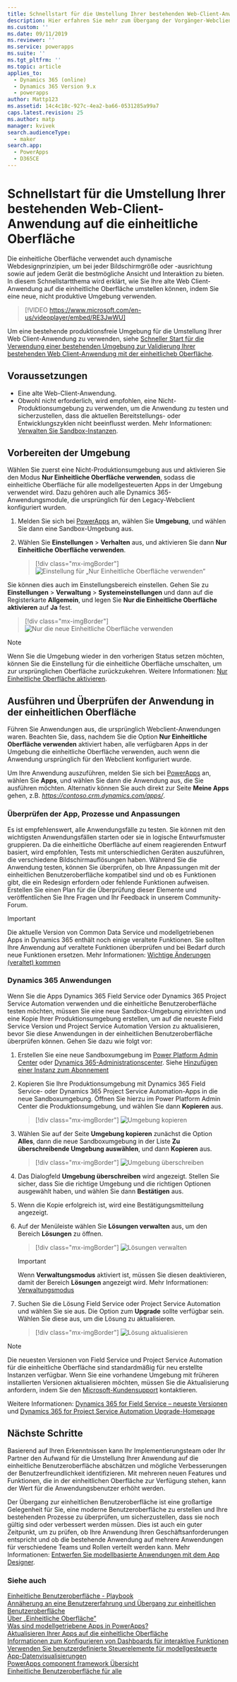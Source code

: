 ```yaml
---
title: Schnellstart für die Umstellung Ihrer bestehenden Web-Client-Anwendung auf die einheitliche Oberfläche | MicrosoftDocs
description: Hier erfahren Sie mehr zum Übergang der Vorgänger-Webclient-Anwendung zur einheitlichen Oberfläche
ms.custom: ''
ms.date: 09/11/2019
ms.reviewer: ''
ms.service: powerapps
ms.suite: ''
ms.tgt_pltfrm: ''
ms.topic: article
applies_to:
  - Dynamics 365 (online)
  - Dynamics 365 Version 9.x
  - powerapps
author: Mattp123
ms.assetid: 14c4c18c-927c-4ea2-ba66-0531285a99a7
caps.latest.revision: 25
ms.author: matp
manager: kvivek
search.audienceType:
  - maker
search.app:
  - PowerApps
  - D365CE
---
```

# <a name="quick-start-for-transitioning-your-legacy-web-client-application-to-unified-interface"></a>Schnellstart für die Umstellung Ihrer bestehenden Web-Client-Anwendung auf die einheitliche Oberfläche

Die einheitliche Oberfläche verwendet auch dynamische Webdesignprinzipien, um bei jeder Bildschirmgröße oder -ausrichtung sowie auf jedem Gerät die bestmögliche Ansicht und Interaktion zu bieten. In diesem Schnellstartthema wird erklärt, wie Sie Ihre alte Web Client-Anwendung auf die einheitliche Oberfläche umstellen können, indem Sie eine neue, nicht produktive Umgebung verwenden. 

> [!VIDEO https://www.microsoft.com/en-us/videoplayer/embed/RE3JwWU]

Um eine bestehende produktionsfreie Umgebung für die Umstellung Ihrer Web Client-Anwendung zu verwenden, siehe [Schneller Start für die Verwendung einer bestehenden Umgebung zur Validierung Ihrer bestehenden Web Client-Anwendung mit der einheitlicheb Oberfläche](transition-web-app-existing.md). 
## <a name="prerequisites"></a>Voraussetzungen
- Eine alte Web-Client-Anwendung. 
- Obwohl nicht erforderlich, wird empfohlen, eine Nicht-Produktionsumgebung zu verwenden, um die Anwendung zu testen und sicherzustellen, dass die aktuellen Bereitstellungs- oder Entwicklungszyklen nicht beeinflusst werden. Mehr Informationen: [Verwalten Sie Sandbox-Instanzen](/dynamics365/admin/manage-sandbox-instances).

## <a name="prepare-the-environment"></a>Vorbereiten der Umgebung
Wählen Sie zuerst eine Nicht-Produktionsumgebung aus und aktivieren Sie den Modus **Nur Einheitliche Oberfläche verwenden**, sodass die einheitliche Oberfläche für alle modellgesteuerten Apps in der Umgebung verwendet wird. Dazu gehören auch alle Dynamics 365-Anwendungsmodule, die ursprünglich für den Legacy-Webclient konfiguriert wurden.

1. Melden Sie sich bei [PowerApps](https://web.powerapps.com/?utm_source=padocs&utm_medium=linkinadoc&utm_campaign=referralsfromdoc) an, wählen Sie **Umgebung**, und wählen Sie dann eine Sandbox-Umgebung aus. 

2. Wählen Sie **Einstellungen** > **Verhalten** aus, und aktivieren Sie dann **Nur Einheitliche Oberfläche verwenden**.

   > [!div class="mx-imgBorder"] 
   > ![Einstellung für „Nur Einheitliche Oberfläche verwenden“](media/use-unified-interface-only-pac.png)

Sie können dies auch im Einstellungsbereich einstellen. Gehen Sie zu **Einstellungen** > **Verwaltung** > **Systemeinstellungen** und dann auf die Registerkarte **Allgemein**, und legen Sie **Nur die Einheitliche Oberfläche aktivieren** auf **Ja** fest.

> [!div class="mx-imgBorder"] 
> ![Nur die neue Einheitliche Oberfläche verwenden](media/use-unified-interface-only.png "Nur die neue Einheitliche Oberfläche verwenden")


> [!NOTE]
> Wenn Sie die Umgebung wieder in den vorherigen Status setzen möchten, können Sie die Einstellung für die einheitliche Oberfläche umschalten, um zur ursprünglichen Oberfläche zurückzukehren. Weitere Informationen: [Nur Einheitliche Oberfläche aktivieren](/dynamics365/customer-engagement/admin/enable-unified-interface-only).

## <a name="run-and-validate-your-application-in-the-unified-interface"></a>Ausführen und Überprüfen der Anwendung in der einheitlichen Oberfläche
Führen Sie Anwendungen aus, die ursprünglich Webclient-Anwendungen waren. Beachten Sie, dass, nachdem Sie die Option **Nur Einheitliche Oberfläche verwenden** aktiviert haben, alle verfügbaren Apps in der Umgebung die einheitliche Oberfläche verwenden, auch wenn die Anwendung ursprünglich für den Webclient konfiguriert wurde.

Um Ihre Anwendung auszuführen, melden Sie sich bei [PowerApps](https://web.powerapps.com/?utm_source=padocs&utm_medium=linkinadoc&utm_campaign=referralsfromdoc) an, wählen Sie **Apps**, und wählen Sie dann die Anwendung aus, die Sie ausführen möchten. Alternativ können Sie auch direkt zur Seite **Meine Apps** gehen, z.B. *https://contoso.crm.dynamics.com/apps/*.

### <a name="validate-your-app-processes-and-customizations"></a>Überprüfen der App, Prozesse und Anpassungen 
Es ist empfehlenswert, alle Anwendungsfälle zu testen. Sie können mit den wichtigsten Anwendungsfällen starten oder sie in logische Entwurfsmuster gruppieren. Da die einheitliche Oberfläche auf einem reagierenden Entwurf basiert, wird empfohlen, Tests mit unterschiedlichen Geräten auszuführen, die verschiedene Bildschirmauflösungen haben. Während Sie die Anwendung testen, können Sie überprüfen, ob Ihre Anpassungen mit der einheitlichen Benutzeroberfläche kompatibel sind und ob es Funktionen gibt, die ein Redesign erfordern oder fehlende Funktionen aufweisen. Erstellen Sie einen Plan für die Überprüfung dieser Elemente und veröffentlichen Sie Ihre Fragen und Ihr Feedback in unserem Community-Forum. 

> [!IMPORTANT]
> Die aktuelle Version von Common Data Service und modellgetriebenen Apps in Dynamics 365 enthält noch einige veraltete Funktionen. Sie sollten Ihre Anwendung auf veraltete Funktionen überprüfen und bei Bedarf durch neue Funktionen ersetzen. Mehr Informationen: [Wichtige Änderungen (veraltet) kommen ](/dynamics365/get-started/whats-new/customer-engagement/important-changes-coming)

### <a name="dynamics-365-apps"></a>Dynamics 365 Anwendungen
Wenn Sie die Apps Dynamics 365 Field Service oder Dynamics 365 Project Service Automation verwenden und die einheitliche Benutzeroberfläche testen möchten, müssen Sie eine neue Sandbox-Umgebung einrichten und eine Kopie Ihrer Produktionsumgebung erstellen, um auf die neueste Field Service Version und Project Service Automation Version zu aktualisieren, bevor Sie diese Anwendungen in der einheitlichen Benutzeroberfläche überprüfen können. Gehen Sie dazu wie folgt vor:

1. Erstellen Sie eine neue Sandboxumgebung im [Power Platform Admin Center](https://admin.powerplatform.microsoft.com/environments) oder [Dynamics 365-Administrationscenter](https://port.crm.dynamics.com/). Siehe [Hinzufügen einer Instanz zum Abonnement](/dynamics365/customer-engagement/admin/add-instance-subscription)

2. Kopieren Sie Ihre Produktionsumgebung mit Dynamics 365 Field Service- oder Dynamics 365 Project Service Automation-Apps in die neue Sandboxumgebung. Öffnen Sie hierzu im Power Platform Admin Center die Produktionsumgebung, und wählen Sie dann **Kopieren** aus.

    > [!div class="mx-imgBorder"] 
    > ![Umgebung kopieren](media/ppac-copy-environment.png "Umgebung kopieren")

3. Wählen Sie auf der Seite **Umgebung kopieren** zunächst die Option **Alles**, dann die neue Sandboxumgebung in der Liste **Zu überschreibende Umgebung auswählen**, und dann **Kopieren** aus. 

    > [!div class="mx-imgBorder"] 
    > ![Umgebung überschreiben](media/ppac-copy-overwrite.png "Umgebung überschreiben")

4. Das Dialogfeld **Umgebung überschreiben** wird angezeigt. Stellen Sie sicher, dass Sie die richtige Umgebung und die richtigen Optionen ausgewählt haben, und wählen Sie dann **Bestätigen** aus. 

5. Wenn die Kopie erfolgreich ist, wird eine Bestätigungsmitteilung angezeigt. 

6. Auf der Menüleiste wählen Sie **Lösungen verwalten** aus, um den Bereich **Lösungen** zu öffnen. 

    > [!div class="mx-imgBorder"] 
    > ![Lösungen verwalten](media/ppac-manage-solutions.png "Lösungen verwalten")

    > [!IMPORTANT]
    > Wenn **Verwaltungsmodus** aktiviert ist, müssen Sie diesen deaktivieren, damit der Bereich **Lösungen** angezeigt wird. Mehr Informationen: [Verwaltungsmodus](/power-platform/admin/sandbox-environments#administration-mode)

7. Suchen Sie die Lösung Field Service oder Project Service Automation und wählen Sie sie aus. Die Option zum **Upgrade** sollte verfügbar sein. Wählen Sie diese aus, um die Lösung zu aktualisieren. 

    > [!div class="mx-imgBorder"] 
    > ![Lösung aktualisieren](media/ppac-upgrade-solution.png "Lösung aktualisieren")
    
> [!NOTE]
> Die neuesten Versionen von Field Service und Project Service Automation für die einheitliche Oberfläche sind standardmäßig für neu erstellte Instanzen verfügbar. Wenn Sie eine vorhandene Umgebung mit früheren installierten Versionen aktualisieren möchten, müssen Sie die Aktualisierung anfordern, indem Sie den [Microsoft-Kundensupport](https://go.microsoft.com/fwlink/?LinkId=853505) kontaktieren. 

Weitere Informationen: [Dynamics 365 for Field Service – neueste Versionen](/dynamics365/customer-engagement/field-service/version-history#latest-versions) und [Dynamics 365 for Project Service Automation Upgrade-Homepage](/dynamics365/customer-engagement/project-service/upgrade-psa-home-page)

## <a name="next-steps"></a>Nächste Schritte
Basierend auf Ihren Erkenntnissen kann Ihr Implementierungsteam oder Ihr Partner den Aufwand für die Umstellung Ihrer Anwendung auf die einheitliche Benutzeroberfläche abschätzen und mögliche Verbesserungen der Benutzerfreundlichkeit identifizieren. Mit mehreren neuen Features und Funktionen, die in der einheitlichen Oberfläche zur Verfügung stehen, kann der Wert für die Anwendungsbenutzer erhöht werden. 

Der Übergang zur einheitlichen Benutzeroberfläche ist eine großartige Gelegenheit für Sie, eine moderne Benutzeroberfläche zu erstellen und Ihre bestehenden Prozesse zu überprüfen, um sicherzustellen, dass sie noch gültig sind oder verbessert werden müssen. Dies ist auch ein guter Zeitpunkt, um zu prüfen, ob Ihre Anwendung Ihren Geschäftsanforderungen entspricht und ob die bestehende Anwendung auf mehrere Anwendungen für verschiedene Teams und Rollen verteilt werden kann.
Mehr Informationen: [Entwerfen Sie modellbasierte Anwendungen mit dem App Designer](design-custom-business-apps-using-app-designer.md).  

### <a name="see-also"></a>Siehe auch
<!-- Unified Interface transition community (link tbd) <br />  -->
[Einheitliche Benutzeroberfläche - Playbook](unified-interface-playbook.md) <br />
[Annäherung an eine Benutzererfahrung und Übergang zur einheitlichen Benutzeroberfläche](approaching-unified-interface.md) <br />
[Über „Einheitliche Oberfläche”](/dynamics365/customer-engagement/admin/about-unified-interface) <br />
[Was sind modellgetriebene Apps in PowerApps?](model-driven-app-overview.md) <br />
[Aktualisieren Ihrer Apps auf die einheitliche Oberfläche](/dynamics365/customer-engagement/admin/update-apps-to-unified-interface) <br />
[Informationen zum Konfigurieren von Dashboards für interaktive Funktionen](configure-interactive-experience-dashboards.md) <br />
[Verwenden Sie benutzerdefinierte Steuerelemente für modellgesteuerte App-Datenvisualisierungen](use-custom-controls-data-visualizations.md) <br />
[PowerApps component framework Übersicht](/powerapps/developer/component-framework/overview) <br />
[Einheitliche Benutzeroberfläche für alle](/power-platform-release-plan/2019wave2/microsoft-powerapps/unified-interface-app-everybody)

